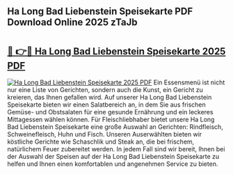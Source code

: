 ## Ha Long Bad Liebenstein Speisekarte PDF Download Online 2025 zTaJb

# <h2><a href="http://gc7oa9.nevu.top/?p=Ha+Long+Bad+Liebenstein+Speisekarte">🔗 👉🔴 Ha Long Bad Liebenstein Speisekarte 2025 PDF</a></h2>

[![Ha Long Bad Liebenstein Speisekarte 2025 PDF](https://i.imgur.com/dBaPXMq.png)](http://gc7oa9.nevu.top/?p=Ha+Long+Bad+Liebenstein+Speisekarte)
Ein Essensmenü ist nicht nur eine Liste von Gerichten, sondern auch die Kunst, ein Gericht zu kreieren, das Ihnen gefallen wird. Auf unserer Ha Long Bad Liebenstein Speisekarte bieten wir einen Salatbereich an, in dem Sie aus frischen Gemüse- und Obstsalaten für eine gesunde Ernährung und ein leckeres Mittagessen wählen können. Für Fleischliebhaber bietet unsere Ha Long Bad Liebenstein Speisekarte eine große Auswahl an Gerichten: Rindfleisch, Schweinefleisch, Huhn und Fisch. Unseren Auserwählten bieten wir köstliche Gerichte wie Schaschlik und Steak an, die bei frischem, natürlichem Feuer zubereitet werden. In jedem Fall sind wir bereit, Ihnen bei der Auswahl der Speisen auf der Ha Long Bad Liebenstein Speisekarte zu helfen und Ihnen einen komfortablen und angenehmen Service zu bieten.
